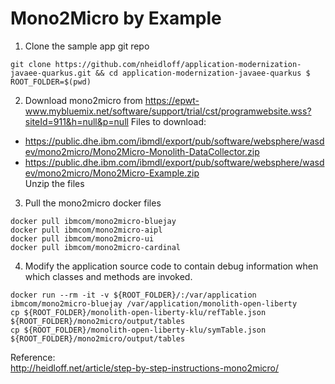 # Mono2Micro by Example


1. Clone the sample app git repo
```
git clone https://github.com/nheidloff/application-modernization-javaee-quarkus.git && cd application-modernization-javaee-quarkus $ ROOT_FOLDER=$(pwd)
```
2. Download mono2micro from https://epwt-www.mybluemix.net/software/support/trial/cst/programwebsite.wss?siteId=911&h=null&p=null 
   Files to download:  
  * https://public.dhe.ibm.com/ibmdl/export/pub/software/websphere/wasdev/mono2micro/Mono2Micro-Monolith-DataCollector.zip  
  * https://public.dhe.ibm.com/ibmdl/export/pub/software/websphere/wasdev/mono2micro/Mono2Micro-Example.zip  
  Unzip the files  
3. Pull the mono2micro docker files
```
docker pull ibmcom/mono2micro-bluejay	
docker pull ibmcom/mono2micro-aipl	
docker pull ibmcom/mono2micro-ui	
docker pull ibmcom/mono2micro-cardinal
```
4. Modify the application source code to contain debug information when which classes and methods are invoked.
```
docker run --rm -it -v ${ROOT_FOLDER}/:/var/application ibmcom/mono2micro-bluejay /var/application/monolith-open-liberty
cp ${ROOT_FOLDER}/monolith-open-liberty-klu/refTable.json ${ROOT_FOLDER}/mono2micro/output/tables
cp ${ROOT_FOLDER}/monolith-open-liberty-klu/symTable.json ${ROOT_FOLDER}/mono2micro/output/tables
```
  
Reference:  
http://heidloff.net/article/step-by-step-instructions-mono2micro/
